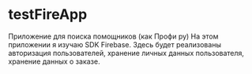 # testFireApp
Приложение для поиска помощников (как Профи ру)
На этом приложении я изучаю SDK Firebase. Здесь будет реализованы авторизация пользователей, хранение личных данных пользователя, хранение данных о заказе.

